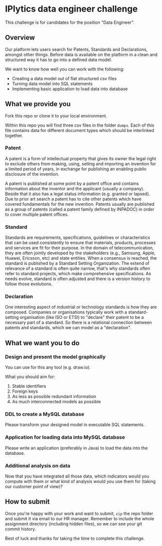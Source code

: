 # IPlytics data engineer challenge
This challenge is for candidates for the position "Data Engineer".

## Overview
Our platform lets users search for Patents, Standards and Declarations, amongst other things. Before data is available on the platform in a clean and structured way it has to go into a defined data model.

We want to know how well you can work with the following:
* Creating a data model out of flat structured csv files
* Turning data model into SQL statements
* Implementing basic application to load data into database

## What we provide you
Fork this repo or clone it to your local environment.

Within this repo you will find three csv files in the folder `dumps`. Each of this file contains data for different document types which should be interlinked together.

### Patent
A patent is a form of intellectual property that gives its owner the legal right to exclude others from making, using, selling and importing an invention for a limited period of years, in exchange for publishing an enabling public disclosure of the invention.

A patent is published at some point by a patent office and contains information about the inventor and the applicant (usually a company). Beside that it also has a legal status information (e.g. granted or lapsed). Due to prior art search a patent has to cite other patents which have covered fundamentals for the new invention. Patents usually are published as a group of patents (called a patent family defined by INPADOC) in order to cover multiple patent offices.

### Standard
Standards are requirements, specifications, guidelines or characteristics that can be used consistently to ensure that materials, products, processes and services are fit for their purpose. In the domain of telecommunication, they are often jointly developed by the stakeholders (e.g., Samsung, Apple, Huawei, Ericsson, etc) and state entities. When a consensus is reached, the standard is published by a Standard Setting Organization. The extend of relevance of a standard is often quite narrow, that's why standards often refer to standard projects, which make comprehensive specifications. As needs evolve, standard is often adjusted and there is a version history to follow those evolutions.

### Declaration
One interesting aspect of industrial or technology standards is how they are composed. Companies or organisations typically work with a standard-setting organisation (like ISO or ETSI) to "declare" their patent to be a necessary part of a standard. So there is a relational connection between patents and standards, which we can model as a "declaration".


## What we want you to do

### Design and present the model graphically
You can use for this any tool (e.g. draw.io). 

What you should aim for:

1) Stable identifiers
2) Foreign keys
3) As less as possible redundant information
4) As much interconnected models as possible

### DDL to create a MySQL database
Please transform your designed model in executable SQL statements.

### Application for loading data into MySQL database
Please write an application (preferably in Java) to load the data into the database.

### Additional analysis on data
Now that you have integrated all those data, which indicators would you compute with them or what kind of analysis would you use them for (taking our customer point of view)?

## How to submit
Once you're happy with your work and want to submit, `zip` the repo folder and submit it via email to our HR manager. Remember to include the whole assignment directory (including hidden files), so we can see your git commit history.

Best of luck and thanks for taking the time to complete this challenge.